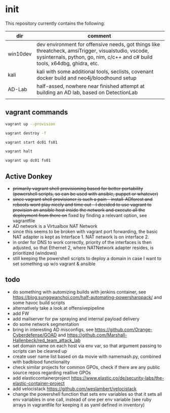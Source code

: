 # init
This repository currently contains the following:

| dir | comment |
| ---|---|
| win10dev | dev environment for offensive needs, got things like threatcheck, amsiTrigger, visualstudio, vscode, sysinternals, python, go, nim, c/c++ and c# build tools, x64dbg, ghidra, etc.|
| kali | kali with some additional tools, seclists, covenant docker build and neo4j/bloodhound setup |
| AD-Lab | half-assed, nowhere near finished attempt at building an AD lab, based on DetectionLab |
|  |  |

## vagrant commands
```bash
vagrant up --provision

vagrant destroy -f

vagrant start dc01 fs01 

vagrant halt

vagrant up dc01 fs01
```

## Active Donkey
- ~~primarily vagrant shell provisioning based for better portability (powershell scripts, so can be used with ansible, puppet or whatever)~~
- ~~since vagrant shell provisioner is such a pain - install-ADforest and reboots wont play nicely and time out - I decided to use vagrant to provision an ansible host inside the network and execute all the deployment from there on~~ fixed by finding a relevant option, see vagrantfile
- AD network is a Virtualbox NAT Network
- since this seems to be broken with vagrant port forwarding, the basic NAT adapter is kept as Interface 1. NAT network is on interface 2.
- in order for DNS to work correctly, priority of the interfaces is then adjusted, so that Ethernet 2, where NATNetwork adapter resides, is prioritized (windows)
- still keeping the powershell scripts to deploy a domain in case I want to set something up w/o vagrant & ansible

## todo 
- do something with automizing builds with jenkins container, see https://blog.sunggwanchoi.com/half-automating-powersharppack/ and some havoc build scripts
- alternatively take a look at offensivepipeline
- add FW 
- add mailserver for pw spraying and internal payload delivery
- do some network segmentation
- bring in interesting AD misconfigs, see https://github.com/Orange-Cyberdefense/GOAD and https://github.com/Marshall-Hallenbeck/red_team_attack_lab
- set domain name on each host via env var, so that argument passing to scripts can be cleaned up 
- create user name list based on da movie with namemash.py, combined with badblood functionality
- check similar projects for common GPOs, check if there are any public source repos regarding reallive GPOs
- add elasticcontainerproject https://www.elastic.co/de/security-labs/the-elastic-container-project 
- add velocistack https://github.com/weslambert/velocistack
- change the powershell function that sets env variables so that it sets all env variables in one call, instead of one per env variable (see ruby arrays in vagrantfile for keeping it as yaml defined in inventory)